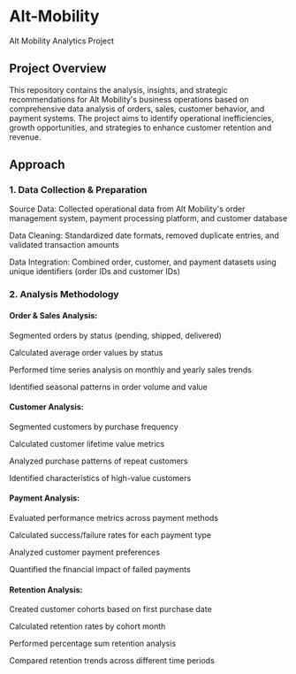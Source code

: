 # Alt-Mobility
Alt Mobility Analytics Project

## Project Overview

This repository contains the analysis, insights, and strategic recommendations for Alt Mobility's business operations based on comprehensive data analysis of orders, sales, customer behavior, and payment systems. The project aims to identify operational inefficiencies, growth opportunities, and strategies to enhance customer retention and revenue.

## Approach

### 1. Data Collection & Preparation

Source Data: Collected operational data from Alt Mobility's order management system, payment processing platform, and customer database

Data Cleaning: Standardized date formats, removed duplicate entries, and validated transaction amounts

Data Integration: Combined order, customer, and payment datasets using unique identifiers (order IDs and customer IDs)

### 2. Analysis Methodology

#### Order & Sales Analysis:

Segmented orders by status (pending, shipped, delivered)

Calculated average order values by status

Performed time series analysis on monthly and yearly sales trends

Identified seasonal patterns in order volume and value

#### Customer Analysis:

Segmented customers by purchase frequency

Calculated customer lifetime value metrics

Analyzed purchase patterns of repeat customers

Identified characteristics of high-value customers

#### Payment Analysis:

Evaluated performance metrics across payment methods

Calculated success/failure rates for each payment type

Analyzed customer payment preferences

Quantified the financial impact of failed payments

#### Retention Analysis:

Created customer cohorts based on first purchase date

Calculated retention rates by cohort month

Performed percentage sum retention analysis

Compared retention trends across different time periods
